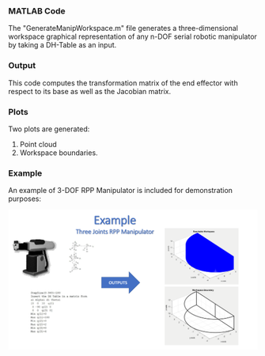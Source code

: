 ### MATLAB Code
The "GenerateManipWorkspace.m" file generates a three-dimensional workspace graphical representation of any n-DOF serial robotic manipulator by taking a DH-Table as an input. 

### Output
This code computes the transformation matrix of the end effector with respect to its base as well as the Jacobian matrix.

### Plots
Two plots are generated:
1. Point cloud
2. Workspace boundaries. 

### Example
An example of 3-DOF RPP Manipulator is included for demonstration purposes:


![alt text](Example.png)

